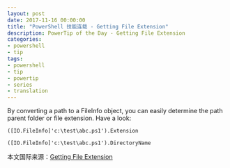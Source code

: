 ```yaml
---
layout: post
date: 2017-11-16 00:00:00
title: "PowerShell 技能连载 - Getting File Extension"
description: PowerTip of the Day - Getting File Extension
categories:
- powershell
- tip
tags:
- powershell
- tip
- powertip
- series
- translation
---
```

By converting a path to a FileInfo object, you can easily determine the path parent folder or file extension. Have a look:

    ([IO.FileInfo]'c:\test\abc.ps1').Extension 
    
    ([IO.FileInfo]'c:\test\abc.ps1').DirectoryName

<!--more-->
本文国际来源：[Getting File Extension](http://community.idera.com/powershell/powertips/b/tips/posts/getting-file-extension)

